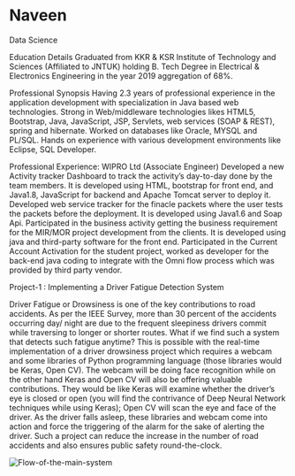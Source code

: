 # Naveen
Data Science

Education Details
Graduated from KKR & KSR Institute of Technology and Sciences (Affiliated to JNTUK) holding B. Tech Degree in Electrical & Electronics Engineering in the year 2019 aggregation of 68%.

Professional Synopsis
Having 2.3 years of professional experience in the application development with specialization in Java based web technologies.
Strong in Web/middleware technologies likes HTML5, Bootstrap, Java, JavaScript, JSP, Servlets, web services (SOAP & REST), spring and hibernate.
Worked on databases like Oracle, MYSQL and PL/SQL.
Hands on experience with various development environments like Eclipse, SQL Developer.

Professional Experience: WIPRO Ltd (Associate Engineer)
Developed a new Activity tracker Dashboard to track the activity’s day-to-day done by the team members. It is developed using HTML, bootstrap for front end, and Java1.8, JavaScript for backend and Apache Tomcat server to deploy it.
Developed web service tracker for the finacle packets where the user tests the packets before the deployment. It is developed using Java1.6 and Soap Api.
Participated in the business activity getting the business requirement for the MIR/MOR project development from the clients. It is developed using java and third-party software for the front end.
Participated in the Current Account Activation for the student project, worked as developer for the back-end java coding to integrate with the Omni flow process which was provided by third party vendor.

Project-1 : Implementing a Driver Fatigue Detection System 

Driver Fatigue or Drowsiness is one of the key contributions to road accidents. 
As per the IEEE Survey, more than 30 percent of the accidents occurring day/ night are due to the frequent sleepiness drivers commit while traversing to longer or shorter routes. What if we find such a system that detects such fatigue anytime? This is possible with the real-time implementation of a driver drowsiness project which requires a webcam and some libraries of Python programming language (those libraries would be Keras, Open CV). 
The webcam will be doing face recognition while on the other hand Keras and Open CV will also be offering valuable contributions. 
They would be like Keras will examine whether the driver’s eye is closed or open (you will find the contrivance of Deep Neural Network techniques while using Keras); Open CV will scan the eye and face of the driver.
As the driver falls asleep, these libraries and webcam come into action and force the triggering of the alarm for the sake of alerting the driver. 
Such a project can reduce the increase in the number of road accidents and also ensures public safety round-the-clock.

![Flow-of-the-main-system](https://user-images.githubusercontent.com/99621999/153796699-e37beb70-55b6-46da-8c59-e99d08df166e.png)
